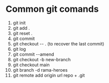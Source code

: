 # Common git comands

1. git init
2. git add .
3. git reset .
4. git commit
5. git checkout -- . (to recover the last commit)
6. git log
7. git commit --amend
8. git checkout -b new-branch
9. git checkout main
10. git branch -d rama-heroes
11. git remote add origin url repo + .git
